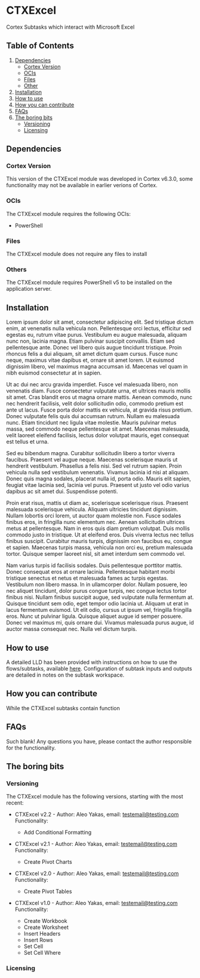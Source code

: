 # CTXExcel
Cortex Subtasks which interact with Microsoft Excel


## Table of Contents
1) [Dependencies](#dependencies)
    * [Cortex Version](#cortex-version)
    * [OCIs](#ocis)
    * [Files](#files)
    * [Other](#other)
1) [Installation](#installation)
1) [How to use](#how-to-use)
1) [How you can contribute](#how-you-can-contribute)
1) [FAQs](#faqs)
1) [The boring bits](#the-boring-bits)
    * [Versioning](#versioning)
    * [Licensing](#licensing)

## Dependencies
### Cortex Version
This version of the CTXExcel module was developed in Cortex v6.3.0, some functionality may not be available in earlier verions of Cortex.

### OCIs
The CTXExcel module requires the following OCIs:
* PowerShell

### Files
The CTXExcel module does not require any files to install

### Others
The CTXExcel module requires PowerShell v5 to be installed on the application server.

## Installation
Lorem ipsum dolor sit amet, consectetur adipiscing elit. Sed tristique dictum enim, at venenatis nulla vehicula non. Pellentesque orci lectus, efficitur sed egestas eu, rutrum vitae purus. Vestibulum eu augue malesuada, aliquam nunc non, lacinia magna. Etiam pulvinar suscipit convallis. Etiam sed pellentesque ante. Donec vel libero quis augue tincidunt tristique. Proin rhoncus felis a dui aliquam, sit amet dictum quam cursus. Fusce nunc neque, maximus vitae dapibus et, ornare sit amet lorem. Ut euismod dignissim libero, vel maximus magna accumsan id. Maecenas vel quam in nibh euismod consectetur at in sapien.

Ut ac dui nec arcu gravida imperdiet. Fusce vel malesuada libero, non venenatis diam. Fusce consectetur vulputate urna, et ultrices mauris mollis sit amet. Cras blandit eros ut magna ornare mattis. Aenean commodo, nunc nec hendrerit facilisis, velit dolor sollicitudin odio, commodo pretium est ante ut lacus. Fusce porta dolor mattis ex vehicula, at gravida risus pretium. Donec vulputate felis quis dui accumsan rutrum. Nullam eu malesuada nunc. Etiam tincidunt nec ligula vitae molestie. Mauris pulvinar metus massa, sed commodo neque pellentesque sit amet. Maecenas malesuada, velit laoreet eleifend facilisis, lectus dolor volutpat mauris, eget consequat est tellus et urna.

Sed eu bibendum magna. Curabitur sollicitudin libero a tortor viverra faucibus. Praesent vel augue neque. Maecenas scelerisque mauris ut hendrerit vestibulum. Phasellus a felis nisi. Sed vel rutrum sapien. Proin vehicula nulla sed vestibulum venenatis. Vivamus lacinia id nisi at aliquam. Donec quis magna sodales, placerat nulla id, porta odio. Mauris elit sapien, feugiat vitae lacinia sed, lacinia vel purus. Praesent ut justo vel odio varius dapibus ac sit amet dui. Suspendisse potenti.

Proin erat risus, mattis ut diam ac, scelerisque scelerisque risus. Praesent malesuada scelerisque vehicula. Aliquam ultricies tincidunt dignissim. Nullam lobortis orci lorem, ut auctor quam molestie non. Fusce sodales finibus eros, in fringilla nunc elementum nec. Aenean sollicitudin ultrices metus at pellentesque. Nam in eros quis diam pretium volutpat. Duis mollis commodo justo in tristique. Ut at eleifend eros. Duis viverra lectus nec tellus finibus suscipit. Curabitur mauris turpis, dignissim non faucibus eu, congue et sapien. Maecenas turpis massa, vehicula non orci eu, pretium malesuada tortor. Quisque semper laoreet nisl, sit amet interdum sem commodo vel.

Nam varius turpis id facilisis sodales. Duis pellentesque porttitor mattis. Donec consequat eros at ornare lacinia. Pellentesque habitant morbi tristique senectus et netus et malesuada fames ac turpis egestas. Vestibulum non libero massa. In in ullamcorper dolor. Nullam posuere, leo nec aliquet tincidunt, dolor purus congue turpis, nec congue lectus tortor finibus nisi. Nullam finibus suscipit augue, sed vulputate nulla fermentum at. Quisque tincidunt sem odio, eget tempor odio lacinia ut. Aliquam ut erat in lacus fermentum euismod. Ut elit odio, cursus ut ipsum vel, fringilla fringilla eros. Nunc ut pulvinar ligula. Quisque aliquet augue id semper posuere. Donec vel maximus mi, quis ornare dui. Vivamus malesuada purus augue, id auctor massa consequat nec. Nulla vel dictum turpis.

## How to use
A detailed LLD has been provided with instructions on how to use the flows/subtasks, available [here](LLD-link). Configuration of subtask inputs and outputs are detailed in notes on the subtask workspace. 

## How you can contribute
While the CTXExcel subtasks contain function

## FAQs
Such blank! Any questions you have, please contact the author responsible for the functionality.

## The boring bits
### Versioning
The CTXExcel module has the following versions, starting with the most recent:
* CTXExcel v2.2 - Author: Aleo Yakas, email: testemail@testing.com
Functionality:
  *  Add Conditional Formatting

* CTXExcel v2.1 - Author: Aleo Yakas, email: testemail@testing.com
Functionality:
  *  Create Pivot Charts

* CTXExcel v2.0 - Author: Aleo Yakas, email: testemail@testing.com
Functionality:
  *  Create Pivot Tables

* CTXExcel v1.0 - Author: Aleo Yakas, email: testemail@testing.com
Functionality:
  *  Create Workbook
  *  Create Worksheet
  *  Insert Headers
  *  Insert Rows
  *  Set Cell
  *  Set Cell Where

### Licensing
